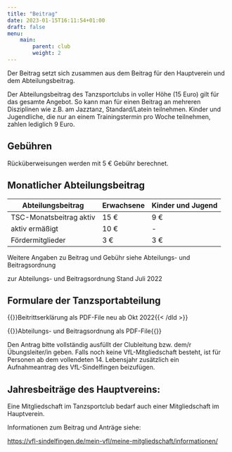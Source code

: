 ```yaml
---
title: "Beitrag"
date: 2023-01-15T16:11:54+01:00
draft: false
menu:
    main:
        parent: club
        weight: 2
---
```


Der Beitrag setzt sich zusammen aus dem Beitrag für den Hauptverein und dem Abteilungsbeitrag.

Der Abteilungsbeitrag des Tanzsportclubs in voller Höhe (15 Euro) gilt für das gesamte Angebot. So kann man für einen Beitrag an mehreren Disziplinen wie z.B. am Jazztanz, Standard/Latein teilnehmen. Kinder und Jugendliche, die nur an einem Trainingstermin pro Woche teilnehmen, zahlen lediglich 9 Euro.

## Gebühren

Rücküberweisungen werden mit 5 € Gebühr berechnet.

## Monatlicher Abteilungsbeitrag

| Abteilungsbeitrag | Erwachsene | Kinder und Jugend |
|-------------------|------------|-------------------|
| TSC-Monatsbeitrag aktiv | 15 € | 9 € |
| aktiv ermäßigt | 10 € | - |
| Fördermitglieder | 3 € | 3 € |

Weitere Angaben zu Beitrag und Gebühr siehe Abteilungs- und Beitragsordnung

zur Abteilungs- und Beitragsordnung Stand Juli 2022

## Formulare der Tanzsportabteilung

{{<dld url="Anmeldeformular.pdf" wrap="1">}}Beitrittserklärung als PDF-File  neu ab Okt 2022{{< /dld >}}

{{<dld url="Abteilungs-Beitragsordnung-2022-05-03.pdf" wrap="1">}}Abteilungs- und Beitragsordnung als PDF-File{{</dld>}}

Den Antrag bitte vollständig ausfüllt der Clubleitung bzw. dem/r Übungsleiter/in geben. Falls noch keine VfL-Mitgliedschaft besteht, ist für Personen ab dem vollendeten 14. Lebensjahr zusätzlich ein Aufnahmeantrag des VfL-Sindelfingen beizufügen.

## Jahresbeiträge des Hauptvereins:

Eine Mitgliedschaft im Tanzsportclub bedarf auch einer Mitgliedschaft im Hauptverein.

Informationen zum Beitrag und Anträge siehe:

https://vfl-sindelfingen.de/mein-vfl/meine-mitgliedschaft/informationen/
